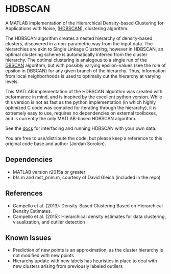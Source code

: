 # HDBSCAN
A MATLAB implementation of the Hierarchical Density-based Clustering for Applications with Noise, ([HDBSCAN](http://joss.theoj.org/papers/b5c5dd4b7491890b711c06225dcc9649)), clustering algorithm. 

The HDBSCAN algorithm creates a nested hierarchy of density-based clusters, discovered in a non-parametric way from the input data. The hierarchies are akin to Single Linkage Clustering, however in HDBSCAN, an optimal clustering scheme is automatically inferred from the cluster hierarchy. The optimal clustering is analogous to a single run of the [DBSCAN](https://en.wikipedia.org/wiki/DBSCAN) algorithm, but with possibly varying epsilon-values (see the role of epsilon in DBSCAN) for any given branch of the hierarchy. Thus, information from local neighborhoods is used to optimally cut the hierarchy at varying levels.

This MATLAB implementation of the HDBSCAN algorithm was created with peformance in mind, and is inspired by the excellent [python version](http://hdbscan.readthedocs.io/en/latest/). While this version is not as fast as the python implementation (in which highly optimized C code was compiled for iterating through the hierarchy), it is extremely easy to use, requires no dependencies on external toolboxes, and is currently the only MATLAB-based HDBSCAN algorithm.

See the [docs](docs) for interfacing and running HDBSCAN with your own data.

You are free to use/distribute the code, but please keep a reference to this original code base and author (Jordan Sorokin). 

## Dependencies
- MATLAB version r2015a or greater
- bfs.m and mst_prim.m, courtesy of David Gleich (included in the repo)

## References
- Campello et al. (2013): Density-Based Clustering Based on Hierarchical Density Estimates.
- Campello et al. (2015): Hierarchical density estimates for data clustering, visualization, and outlier detection  

## Known Issues
- Prediction of new points is an approximation, as the cluster hierarchy is not modified with new points
- Hierarchy update with new labels has heuristics in place to deal with new clusters arising from previously labeled outliers


